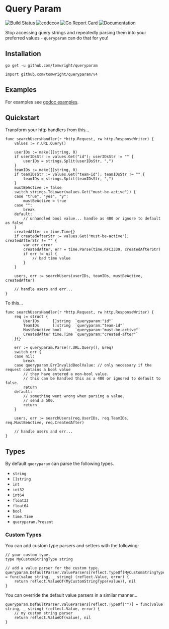 # Query Param

[![Build Status](https://travis-ci.org/TomWright/queryparam.svg?branch=master)](https://travis-ci.org/TomWright/queryparam)
[![codecov](https://codecov.io/gh/TomWright/queryparam/branch/master/graph/badge.svg)](https://codecov.io/gh/TomWright/queryparam)
[![Go Report Card](https://goreportcard.com/badge/github.com/TomWright/queryparam)](https://goreportcard.com/report/github.com/TomWright/queryparam)
[![Documentation](https://godoc.org/github.com/TomWright/queryparam?status.svg)](https://godoc.org/github.com/TomWright/queryparam)

Stop accessing query strings and repeatedly parsing them into your preferred values - `queryparam` can do that for you! 

## Installation

```
go get -u github.com/tomwright/queryparam
```

```
import github.com/tomwright/queryparam/v4
```

## Examples

For examples see [godoc examples](https://godoc.org/github.com/TomWright/queryparam#example-Parse).

## Quickstart

Transform your http handlers from this...
```
func searchUsersHandler(r *http.Request, rw http.ResponseWriter) {
	values := r.URL.Query()

	userIDs := make([]string, 0)
	if userIDsStr := values.Get("id"); userIDsStr != "" {
		userIDs = strings.Split(userIDsStr, ",")
	}
	teamIDs := make([]string, 0)
	if teamIDsStr := values.Get("team-id"); teamIDsStr != "" {
		teamIDs = strings.Split(teamIDsStr, ",")
	}
	mustBeActive := false
	switch strings.ToLower(values.Get("must-be-active")) {
	case "true", "yes", "y":
		mustBeActive = true
	case "":
		break
	default:
		// unhandled bool value... handle as 400 or ignore to default as false
	}
	createdAfter := time.Time{}
	if createdAfterStr := values.Get("must-be-active"); createdAfterStr != "" {
		var err error
		createdAfter, err = time.Parse(time.RFC3339, createdAfterStr)
		if err != nil {
			// bad time value
		}
	}

	users, err := searchUsers(userIDs, teamIDs, mustBeActive, createdAfter)

	// handle users and err...
}
```

To this...
```
func searchUsersHandler(r *http.Request, rw http.ResponseWriter) {
	req := struct {
		UserIDs      []string  `queryparam:"id"`
		TeamIDs      []string  `queryparam:"team-id"`
		MustBeActive bool      `queryparam:"must-be-active"`
		CreatedAfter time.Time `queryparam:"created-after"`
	}{}

	err := queryparam.Parse(r.URL.Query(), &req)
	switch err {
	case nil:
		break
	case queryparam.ErrInvalidBoolValue: // only necessary if the request contains a bool value
		// they have entered a non-bool value.
		// this can be handled this as a 400 or ignored to default to false.
		return
	default:
		// something went wrong when parsing a value.
		// send a 500.
		return
	}

	users, err := searchUsers(req.UserIDs, req.TeamIDs, req.MustBeActive, req.CreatedAfter)

	// handle users and err...
}
```

## Types

By default `queryparam` can parse the following types.

- `string`
- `[]string`
- `int`
- `int32`
- `int64`
- `float32`
- `float64`
- `bool`
- `time.Time`
- `queryparam.Present`

### Custom Types

You can add custom type parsers and setters with the following:

```
// your custom type.
type MyCustomStringType string

// add a value parser for the custom type.
queryparam.DefaultParser.ValueParsers[reflect.TypeOf(MyCustomStringType(""))] = func(value string, _ string) (reflect.Value, error) {
    return reflect.ValueOf(MyCustomStringType(value)), nil
}
```

You can override the default value parsers in a similar manner...
```
queryparam.DefaultParser.ValueParsers[reflect.TypeOf("")] = func(value string, _ string) (reflect.Value, error) {
    // my custom string parser
    return reflect.ValueOf(value), nil
}
```
